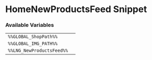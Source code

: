 # HomeNewProductsFeed Snippet

### Available Variables
|||
|---|---|
| `%%GLOBAL_ShopPath%%` |
| `%%GLOBAL_IMG_PATH%%` |
| `%%LNG_NewProductsFeed%%` |
